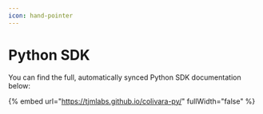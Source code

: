 ```yaml
---
icon: hand-pointer
---
```


# Python SDK

You can find the full, automatically synced Python SDK documentation below:&#x20;

{% embed url="https://tjmlabs.github.io/colivara-py/" fullWidth="false" %}
